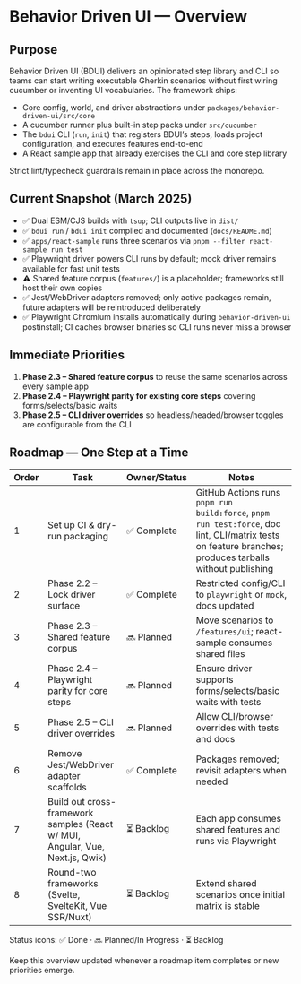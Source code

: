 # Behavior Driven UI — Overview

## Purpose
Behavior Driven UI (BDUI) delivers an opinionated step library and CLI so teams
can start writing executable Gherkin scenarios without first wiring cucumber or
inventing UI vocabularies. The framework ships:

- Core config, world, and driver abstractions under `packages/behavior-driven-ui/src/core`
- A cucumber runner plus built-in step packs under `src/cucumber`
- The `bdui` CLI (`run`, `init`) that registers BDUI’s steps, loads project
  configuration, and executes features end-to-end
- A React sample app that already exercises the CLI and core step library

Strict lint/typecheck guardrails remain in place across the monorepo.

## Current Snapshot (March 2025)
- ✅ Dual ESM/CJS builds with `tsup`; CLI outputs live in `dist/`
- ✅ `bdui run` / `bdui init` compiled and documented (`docs/README.md`)
- ✅ `apps/react-sample` runs three scenarios via `pnpm --filter react-sample run test`
- ✅ Playwright driver powers CLI runs by default; mock driver remains available
  for fast unit tests
- ⚠️ Shared feature corpus (`features/`) is a placeholder; frameworks still host
  their own copies
- ✅ Jest/WebDriver adapters removed; only active packages remain, future adapters will be reintroduced deliberately
- ✅ Playwright Chromium installs automatically during `behavior-driven-ui`
  postinstall; CI caches browser binaries so CLI runs never miss a browser

## Immediate Priorities
1. **Phase 2.3 – Shared feature corpus** to reuse the same scenarios across every sample app
2. **Phase 2.4 – Playwright parity for existing core steps** covering forms/selects/basic waits
3. **Phase 2.5 – CLI driver overrides** so headless/headed/browser toggles are configurable from the CLI

## Roadmap — One Step at a Time
| Order | Task | Owner/Status | Notes |
|-------|------|--------------|-------|
| 1 | Set up CI & dry-run packaging | ✅ Complete | GitHub Actions runs `pnpm run build:force`, `pnpm run test:force`, doc lint, CLI/matrix tests on feature branches; produces tarballs without publishing |
| 2 | Phase 2.2 – Lock driver surface | ✅ Complete | Restricted config/CLI to `playwright` or `mock`, docs updated |
| 3 | Phase 2.3 – Shared feature corpus | 🔜 Planned | Move scenarios to `/features/ui`; react-sample consumes shared files |
| 4 | Phase 2.4 – Playwright parity for core steps | 🔜 Planned | Ensure driver supports forms/selects/basic waits with tests |
| 5 | Phase 2.5 – CLI driver overrides | 🔜 Planned | Allow CLI/browser overrides with tests and docs |
| 6 | Remove Jest/WebDriver adapter scaffolds | ✅ Complete | Packages removed; revisit adapters when needed |
| 7 | Build out cross-framework samples (React w/ MUI, Angular, Vue, Next.js, Qwik) | ⏳ Backlog | Each app consumes shared features and runs via Playwright |
| 8 | Round-two frameworks (Svelte, SvelteKit, Vue SSR/Nuxt) | ⏳ Backlog | Extend shared scenarios once initial matrix is stable |

Status icons: ✅ Done · 🔜 Planned/In Progress · ⏳ Backlog

Keep this overview updated whenever a roadmap item completes or new priorities
emerge.
